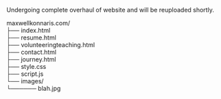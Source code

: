 Undergoing complete overhaul of website and will be reuploaded shortly.

maxwellkonnaris.com/<br>
├── index.html<br>
├── resume.html<br>
├── volunteeringteaching.html<br>
├── contact.html<br>
├── journey.html<br>
├── style.css<br>
├── script.js<br>
└── images/<br>
    └────── blah.jpg<br>
